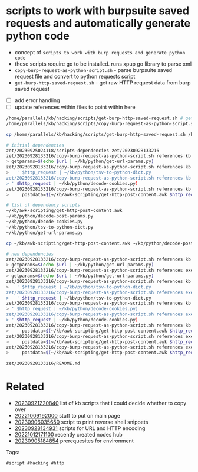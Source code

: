 # scripts to work with burpsuite saved requests and automatically generate python code

- concept of `scripts to work with burp requests and generate python code`
- these scripts require go to be installed. runs xpup go library to parse xml
- `copy-burp-request-as-python-script.sh` - parse burpsuite saved request file and convert to python requests script
- `get-burp-http-saved-request.sh` - get raw HTTP request data from burp saved request
- [ ] add error handling
- [ ] update references within files to point within here

```bash
/home/parallels/kb/hacking/scripts/get-burp-http-saved-request.sh # get raw HTTP request data from burp saved request
/home/parallels/kb/hacking/scripts/copy-burp-request-as-python-script.sh # parse burpsuite saved request file and convert to python requests script for copying
```

```bash
cp /home/parallels/kb/hacking/scripts/get-burp-http-saved-request.sh /home/parallels/kb/hacking/scripts/copy-burp-request-as-python-script.sh .

# initial dependencies
zet/20230925024118/scripts-dependencies zet/20230928133216
zet/20230928133216/copy-burp-request-as-python-script.sh references kb
> getparams=$(echo $url | ~/kb/python/get-url-params.py)
zet/20230928133216/copy-burp-request-as-python-script.sh references kb
>   ' $http_request | ~/kb/python/tsv-to-python-dict.py
zet/20230928133216/copy-burp-request-as-python-script.sh references kb
> ' $http_request | ~/kb/python/decode-cookies.py)
zet/20230928133216/copy-burp-request-as-python-script.sh references kb
>     postdata=$(~/kb/awk-scripting/get-http-post-content.awk $http_request | ~/kb/python/decode-post-params.py)

# list of dependency scripts
~/kb/awk-scripting/get-http-post-content.awk
~/kb/python/decode-post-params.py
~/kb/python/decode-cookies.py
~/kb/python/tsv-to-python-dict.py
~/kb/python/get-url-params.py

cp ~/kb/awk-scripting/get-http-post-content.awk ~/kb/python/decode-post-params.py ~/kb/python/decode-cookies.py ~/kb/python/tsv-to-python-dict.py ~/kb/python/get-url-params.py .

# new dependencies
zet/20230928133216/copy-burp-request-as-python-script.sh references kb
> getparams=$(echo $url | ~/kb/python/get-url-params.py)
zet/20230928133216/copy-burp-request-as-python-script.sh references executable file get-url-params.py
> getparams=$(echo $url | ~/kb/python/get-url-params.py)
zet/20230928133216/copy-burp-request-as-python-script.sh references kb
>   ' $http_request | ~/kb/python/tsv-to-python-dict.py
zet/20230928133216/copy-burp-request-as-python-script.sh references executable file tsv-to-python-dict.py
>   ' $http_request | ~/kb/python/tsv-to-python-dict.py
zet/20230928133216/copy-burp-request-as-python-script.sh references kb
> ' $http_request | ~/kb/python/decode-cookies.py)
zet/20230928133216/copy-burp-request-as-python-script.sh references executable file decode-cookies.py
> ' $http_request | ~/kb/python/decode-cookies.py)
zet/20230928133216/copy-burp-request-as-python-script.sh references kb
>     postdata=$(~/kb/awk-scripting/get-http-post-content.awk $http_request | ~/kb/python/decode-post-params.py)
zet/20230928133216/copy-burp-request-as-python-script.sh references executable file decode-post-params.py
>     postdata=$(~/kb/awk-scripting/get-http-post-content.awk $http_request | ~/kb/python/decode-post-params.py)
zet/20230928133216/copy-burp-request-as-python-script.sh references executable file get-http-post-content.awk
>     postdata=$(~/kb/awk-scripting/get-http-post-content.awk $http_request | ~/kb/python/decode-post-params.py)
```

` zet/20230928133216/README.md `

# Related

- [20230921220840](/zet/20230921220840/README.md) list of kb scripts that i could decide whether to copy over
- [20221009192000](/zet/20221009192000/README.md) stuff to put on main page
- [20230906035650](/zet/20230906035650/README.md) script to print reverse shell snippets
- [20230928134931](/zet/20230928134931/README.md) scripts for URL and HTTP encoding
- [20221012171100](/zet/20221012171100/README.md) recently created nodes hub
- [20230905184854](/zet/20230905184854/README.md) prerequesites for environment

Tags:

    #script #hacking #http
